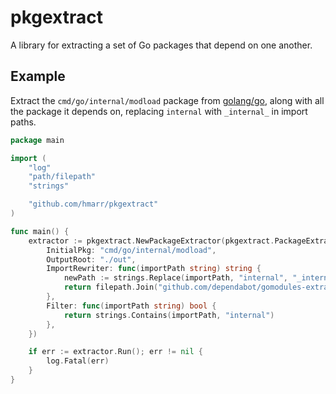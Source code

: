 # pkgextract

A library for extracting a set of Go packages that depend on one another.

## Example

Extract the `cmd/go/internal/modload` package from [golang/go](https://github.com/golang/go), along with all the package it depends on, replacing `internal` with `_internal_` in import paths.

```go
package main

import (
	"log"
	"path/filepath"
	"strings"

	"github.com/hmarr/pkgextract"
)

func main() {
	extractor := pkgextract.NewPackageExtractor(pkgextract.PackageExtractorOptions{
		InitialPkg: "cmd/go/internal/modload",
		OutputRoot: "./out",
		ImportRewriter: func(importPath string) string {
			newPath := strings.Replace(importPath, "internal", "_internal_", -1)
			return filepath.Join("github.com/dependabot/gomodules-extracted", newPath)
		},
		Filter: func(importPath string) bool {
			return strings.Contains(importPath, "internal")
		},
	})

	if err := extractor.Run(); err != nil {
		log.Fatal(err)
	}
}
```

